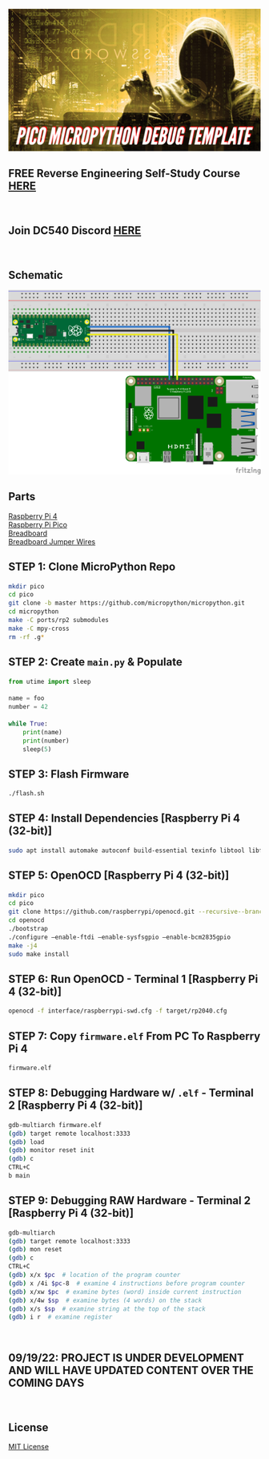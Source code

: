 ![image](https://github.com/mytechnotalent/pico-micropython-debug-template/blob/main/Pico%20MicroPython%20Debug%20Template-1.png?raw=true)

## FREE Reverse Engineering Self-Study Course [HERE](https://github.com/mytechnotalent/Reverse-Engineering-Tutorial)

<br>

## Join DC540 Discord [HERE](https://discord.gg/TC9V9RCr5U)

<br>

## Schematic
![image](https://github.com/mytechnotalent/pico-micropython-debug-template/blob/main/schematic.png?raw=true)

## Parts
[Raspberry Pi 4](https://www.amazon.com/Argon-Raspberry-Model-Case-AR_NEO_RPi4_2Gig_32GigSD/dp/B08BWNJLJ4) <br>
[Raspberry Pi Pico](https://www.amazon.com/Raspberry-Pre-Soldered-Microcontroller-Development-Dual-Core/dp/B08X7HN2VG) <br>
[Breadboard](https://www.amazon.com/DaFuRui-Solderless-Breadboard-Super-Plug/dp/B081YNHZF5) <br>
[Breadboard Jumper Wires](https://www.amazon.com/IZOKEE-Solderless-Breadboard-Arduino-Project/dp/B08151TQHG) <br>

## STEP 1: Clone MicroPython Repo
```bash
mkdir pico
cd pico
git clone -b master https://github.com/micropython/micropython.git
cd micropython
make -C ports/rp2 submodules
make -C mpy-cross
rm -rf .g*
```

## STEP 2: Create `main.py` & Populate
```python
from utime import sleep

name = foo
number = 42

while True:
    print(name)
    print(number)
    sleep(5)
```

## STEP 3: Flash Firmware
```bash
./flash.sh
```

## STEP 4: Install Dependencies [Raspberry Pi 4 (32-bit)]
```bash
sudo apt install automake autoconf build-essential texinfo libtool libftdi-dev libusb-1.0-0-dev gdb-multiarch
```

## STEP 5: OpenOCD [Raspberry Pi 4 (32-bit)]
```bash
mkdir pico
cd pico
git clone https://github.com/raspberrypi/openocd.git --recursive--branch rp2040 --depth=1
cd openocd
./bootstrap
./configure –enable-ftdi –enable-sysfsgpio –enable-bcm2835gpio
make -j4
sudo make install
```

## STEP 6: Run OpenOCD - Terminal 1 [Raspberry Pi 4 (32-bit)]
```bash
openocd -f interface/raspberrypi-swd.cfg -f target/rp2040.cfg
```

## STEP 7: Copy `firmware.elf` From PC To Raspberry Pi 4
```bash
firmware.elf
```

## STEP 8: Debugging Hardware w/ `.elf` - Terminal 2 [Raspberry Pi 4 (32-bit)]
```bash
gdb-multiarch firmware.elf
(gdb) target remote localhost:3333
(gdb) load
(gdb) monitor reset init
(gdb) c
CTRL+C
b main
```

## STEP 9: Debugging RAW Hardware - Terminal 2 [Raspberry Pi 4 (32-bit)]
```bash
gdb-multiarch
(gdb) target remote localhost:3333
(gdb) mon reset
(gdb) c
CTRL+C
(gdb) x/x $pc  # location of the program counter
(gdb) x /4i $pc-8  # examine 4 instructions before program counter
(gdb) x/xw $pc  # examine bytes (word) inside current instruction
(gdb) x/4w $sp  # examine bytes (4 words) on the stack
(gdb) x/s $sp  # examine string at the top of the stack
(gdb) i r  # examine register
```

<br>

## 09/19/22: PROJECT IS UNDER DEVELOPMENT AND WILL HAVE UPDATED CONTENT OVER THE COMING DAYS 

<br>

## License
[MIT License](https://raw.githubusercontent.com/mytechnotalent/pico-micropython-debug-template/main/LICENSE)
